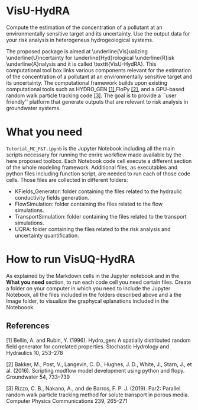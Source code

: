 # VisU-HydRA
Compute the estimation of the concentration of a pollutant at an environmentally sensitive target and its uncertainty. Use the output data for your risk analysis in heterogeneus hydrogeological systems.  

The proposed package is aimed at  \underline{Vis}ualizing  \underline{U}ncertainty  for  \underline{Hyd}rological  \underline{R}isk  \underline{A}nalysis and it is called \texttt{VisU-HydRA}.
This computational tool box links various components relevant for the estimation of the concentration of a pollutant at an environmentally
sensitive target and its uncertainty. The computational framework builds upon existing computational tools such as HYDRO_GEN [[1]](#1),FloPy  [[2]](#2), and a 
GPU-based random walk particle tracking code [[3]](#3). The goal is to provide a ``user friendly'' platform that generate outputs that are relevant to risk analysis in groundwater systems.

# What you need
 `Tutorial_MC_F&T.ipynb` is the Jupyter Notebook including all the main scripts necessary for running the enrire workflow made available by the here proposed toolbox. Each Notebook code cell execute a different section of the whole modeling framework. Additional files, as executables and python files including function script, are needed to run each of those code cells. Those files are collected in different folders:
 
- KFields_Generator: folder containing the files related to the hydraulic conductivity fields generation.
- FlowSimulation: folder containing the files related to the flow simulations.
- TransportSimulation: folder containing the files related to the transport simulations.
- UQRA: folder containing the files related to the risk analysis and uncertainty quantification.

# How to run VisUQ-HydRA
As explained by the Markdown cells in the Jupyter notebook and in the **What you need** section, to run each code cell you need certain files. Create a folder on your computer in which you need to include the Jupyter Notebook, all the files included in the folders described above and a the Image folder, to visualize the graphycal eplanations included in the Noteboook. 

## References
<a id="1">[1]</a> 
Bellin, A. and Rubin, Y. (1996). 
Hydro_gen: A spatially distributed random field generator for correlated properties. 
Stochastic Hydrology and Hydraulics 10, 253–278

<a id="2">[2]</a> 
Bakker, M., Post, V., Langevin, C. D., Hughes, J. D., White, J., Starn, J., et al. (2016). 
Scripting modflow model development using python and flopy. 
Groundwater 54, 733–739

<a id="3">[3]</a> 
Rizzo, C. B., Nakano, A., and de Barros, F. P. J. (2019).
Par2: Parallel random walk particle tracking method for solute transport in porous media.
Computer Physics Communications 239, 265–271


